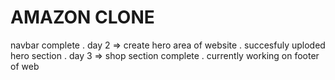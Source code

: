 # AMAZON CLONE
navbar complete .
day 2 => create hero area of website .
succesfuly uploded hero section .
day 3 => shop section complete .
currently working on footer of web 